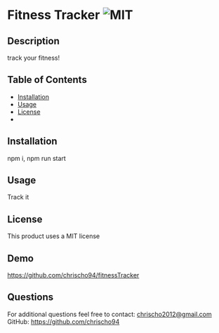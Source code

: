 # Fitness Tracker ![MIT](https://img.shields.io/badge/license-MIT-red)

  ## Description 
  track your fitness!

  ## Table of Contents
  * [Installation](#installation)
  * [Usage](#usage)
  * [License](#license)
  * 
  ## Installation
  npm i, npm run start

  ## Usage 
  Track it

  ## License
  This product uses a MIT license

  ## Demo
  https://github.com/chrischo94/fitnessTracker

  ## Questions
  For additional questions feel free to contact: chrischo2012@gmail.com
  GitHub: https://github.com/chrischo94
  